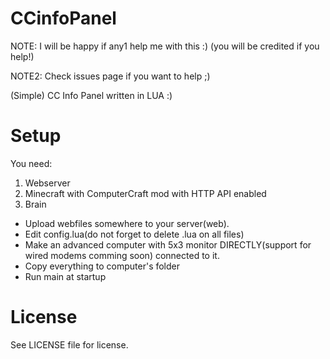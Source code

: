 CCinfoPanel
===========

NOTE:  I will be happy if any1 help me with this :) (you will be credited if you help!)

NOTE2: Check issues page if you want to help ;)

(Simple) CC Info Panel written in LUA :)

Setup
===========

You need:
 1. Webserver
 2. Minecraft with ComputerCraft mod with HTTP API enabled
 3. Brain

- Upload webfiles somewhere to your server(web).
- Edit config.lua(do not forget to delete .lua on all files)
- Make an advanced computer with 5x3 monitor DIRECTLY(support for wired modems comming soon) connected to it.
- Copy everything to computer's folder
- Run main at startup

License
===========

See LICENSE file for license.
